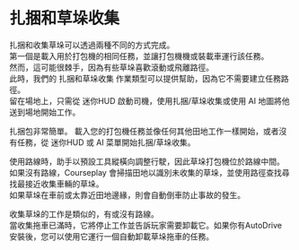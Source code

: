 # 扎捆和草垛收集

  
扎捆和收集草垛可以透過兩種不同的方式完成。  
第一個是載入用於打包機的相同任務，並讓打包機機或裝載車運行該任務。   
然而，這可能很棘手，因為有些草垛喜歡滾動或飛離路徑。  
此時，我們的 扎捆和草垛收集 作業類型可以提供幫助，因為它不需要建立任務路徑。   
留在場地上，只需從 迷你HUD 啟動司機，使用扎捆/草垛收集或使用 AI 地圖將他送到場地開始工作。   


  
扎捆包非常簡單。 載入您的打包機任務並像任何其他田地工作一樣開始，或者沒有任務，從 迷你HUD 或 AI 菜單開始扎捆/草垛收集。   


  
使用路線時，助手以預設工具縱橫向調整行駛，因此草垛打包機位於路線中間。   
如果沒有路線，Courseplay 會掃描田地以識別未收集的草垛，並使用路徑查找尋找最接近收集車輛的草垛。   
如果草垛在車前或太靠近田地邊緣，則會自動倒車防止事故的發生。   


  
收集草垛的工作是類似的，有或沒有路線。  
當收集拖車已滿時，它將停止工作並告訴玩家需要卸載它。如果你有AutoDrive  
安裝後，您可以使用它運行一個自動卸載草垛拖車的任務。  


